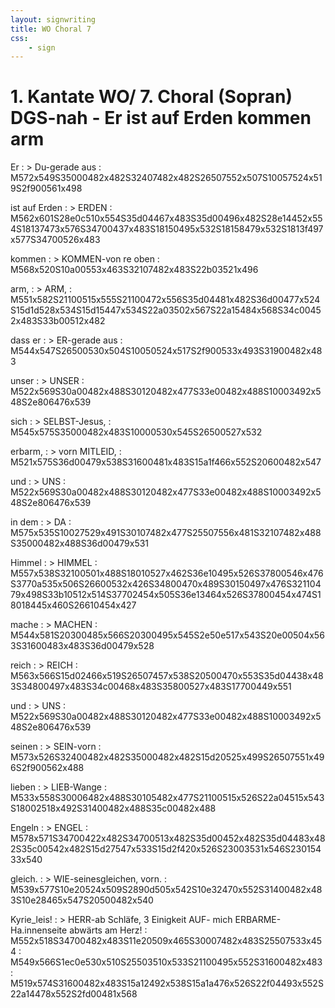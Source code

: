 ```yaml
---
layout: signwriting
title: WO Choral 7
css:
    - sign
---
```


<!--
https://www.signbank.org/signpuddle2.0/searchword.php
https://www.sutton-signwriting.io/signmaker
-->

# 1. Kantate WO/ 7. Choral (Sopran) DGS-nah - Er ist auf Erden kommen arm

Er
: > Du-gerade aus
: M572x549S35000482x482S32407482x482S26507552x507S10057524x519S2f900561x498

ist auf Erden
: > ERDEN
: M562x601S28e0c510x554S35d04467x483S35d00496x482S28e14452x554S18137473x576S34700437x483S18150495x532S18158479x532S1813f497x577S34700526x483

kommen
: > KOMMEN-von re oben
: M568x520S10a00553x463S32107482x483S22b03521x496

arm,
: > ARM,
: M551x582S21100515x555S21100472x556S35d04481x482S36d00477x524S15d1d528x534S15d15447x534S22a03502x567S22a15484x568S34c00452x483S33b00512x482

dass er
: > ER-gerade aus 
: M544x547S26500530x504S10050524x517S2f900533x493S31900482x483

unser
: > UNSER
: M522x569S30a00482x488S30120482x477S33e00482x488S10003492x548S2e806476x539

sich 
: > SELBST-Jesus,
: M545x575S35000482x483S10000530x545S26500527x532

erbarm,
: > vorn MITLEID,
: M521x575S36d00479x538S31600481x483S15a1f466x552S20600482x547

und
: > UNS
: M522x569S30a00482x488S30120482x477S33e00482x488S10003492x548S2e806476x539

in dem
: > DA
: M575x535S10027529x491S30107482x477S25507556x481S32107482x488S35000482x488S36d00479x531

Himmel
: > HIMMEL
: M557x538S32100501x488S18010527x462S36e10495x526S37800546x476S3770a535x506S26600532x426S34800470x489S30150497x476S32110479x498S33b10512x514S37702454x505S36e13464x526S37800454x474S18018445x460S26610454x427

mache
: >  MACHEN
: M544x581S20300485x566S20300495x545S2e50e517x543S20e00504x563S31600483x483S36d00479x528

reich
: > REICH
: M563x566S15d02466x519S26507457x538S20500470x553S35d04438x483S34800497x483S34c00468x483S35800527x483S17700449x551

und
: > UNS
: M522x569S30a00482x488S30120482x477S33e00482x488S10003492x548S2e806476x539

seinen
: >  SEIN-vorn
: M573x526S32400482x482S35000482x482S15d20525x499S26507551x496S2f900562x488

lieben
: > LIEB-Wange
: M533x558S30006482x488S30105482x477S21100515x526S22a04515x543S18002518x492S31400482x488S35c00482x488

Engeln
: > ENGEL
: M578x571S34700422x482S34700513x482S35d00452x482S35d04483x482S35c00542x482S15d27547x533S15d2f420x526S23003531x546S23015433x540

gleich.
: > WIE-seinesgleichen, vorn.
: M539x577S10e20524x509S2890d505x542S10e32470x552S31400482x483S10e28465x547S20500482x540

Kyrie_leis!
: > HERR-ab Schläfe, 3 Einigkeit AUF- mich ERBARME- Ha.innenseite abwärts am Herz!
: M552x518S34700482x483S11e20509x465S30007482x483S25507533x454
: M549x566S1ec0e530x510S25503510x533S21100495x552S31600482x483
: M519x574S31600482x483S15a12492x538S15a1a476x526S22f04493x552S22a14478x552S2fd00481x568
